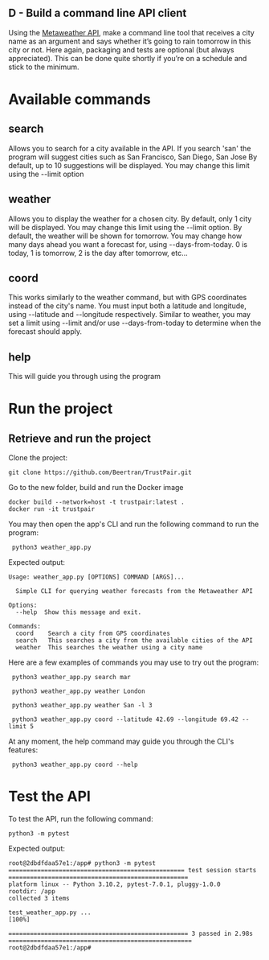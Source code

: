 ## D - Build a command line API client

Using the [Metaweather API](https://www.metaweather.com/api/), make a command line tool that receives a city name as an argument and says whether it’s going to rain tomorrow in this city or not. Here again, packaging and tests are optional (but always appreciated). This can be done quite shortly if you’re on a schedule and stick to the minimum.

# Available commands
## search
Allows you to search for a city available in the API.
If you search 'san' the program will suggest cities such as San Francisco, San Diego, San Jose
By default, up to 10 suggestions will be displayed. You may change this limit using the --limit option

## weather
Allows you to display the weather for a chosen city.
By default, only 1 city will be displayed. You may change this limit using the --limit option.
By default, the weather will be shown for tomorrow. You may change how many days ahead you want a forecast for, using --days-from-today. 0 is today, 1 is tomorrow, 2 is the day after tomorrow, etc...

## coord
This works similarly to the weather command, but with GPS coordinates instead of the city's name.
You must input both a latitude and longitude, using --latitude and --longitude respectively.
Similar to weather, you may set a limit using --limit and/or use --days-from-today to determine when the forecast should apply.

## help
This will guide you through using the program

# Run the project

## Retrieve and run the project

Clone the project:
```
git clone https://github.com/Beertran/TrustPair.git
```

Go to the new folder, build and run the Docker image
```
docker build --network=host -t trustpair:latest .
docker run -it trustpair
```

You may then open the app's CLI and run the following command to run the program:
```
 python3 weather_app.py
```

Expected output:
```
Usage: weather_app.py [OPTIONS] COMMAND [ARGS]...

  Simple CLI for querying weather forecasts from the Metaweather API

Options:
  --help  Show this message and exit.

Commands:
  coord    Search a city from GPS coordinates
  search   This searches a city from the available cities of the API
  weather  This searches the weather using a city name
```

Here are a few examples of commands you may use to try out the program:
```
 python3 weather_app.py search mar

 python3 weather_app.py weather London

 python3 weather_app.py weather San -l 3

 python3 weather_app.py coord --latitude 42.69 --longitude 69.42 --limit 5
```

At any moment, the help command may guide you through the CLI's features:
```
 python3 weather_app.py coord --help
```

# Test the API

To test the API, run the following command:
```
python3 -m pytest
```


Expected output:
```
root@2dbdfdaa57e1:/app# python3 -m pytest
================================================= test session starts ==================================================
platform linux -- Python 3.10.2, pytest-7.0.1, pluggy-1.0.0
rootdir: /app
collected 3 items

test_weather_app.py ...                                                                                          [100%]

================================================== 3 passed in 2.98s ===================================================
root@2dbdfdaa57e1:/app#
```
